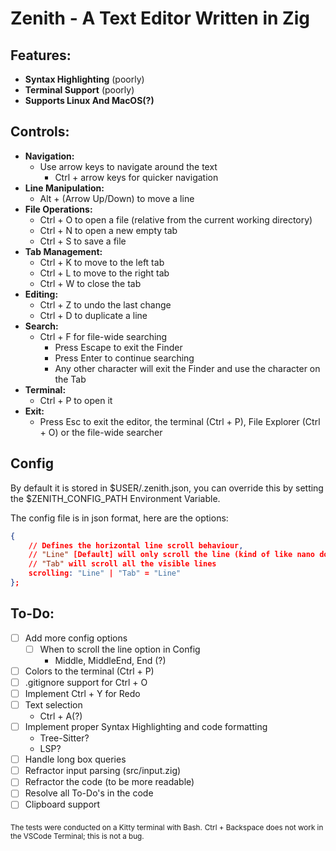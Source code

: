 # Zenith - A Text Editor Written in Zig

## Features:
- **Syntax Highlighting** (poorly)
- **Terminal Support** (poorly)
- **Supports Linux And MacOS(?)**

## Controls:
- **Navigation:**
  - Use arrow keys to navigate around the text
    - Ctrl + arrow keys for quicker navigation
- **Line Manipulation:**
  - Alt + (Arrow Up/Down) to move a line
- **File Operations:**
  - Ctrl + O to open a file (relative from the current working directory)
  - Ctrl + N to open a new empty tab
  - Ctrl + S to save a file
- **Tab Management:**
  - Ctrl + K to move to the left tab
  - Ctrl + L to move to the right tab
  - Ctrl + W to close the tab
- **Editing:**
  - Ctrl + Z to undo the last change
  - Ctrl + D to duplicate a line
- **Search:** 
  - Ctrl + F for file-wide searching
    - Press Escape to exit the Finder
    - Press Enter to continue searching
    - Any other character will exit the Finder and use the character on the Tab
- **Terminal:**
  - Ctrl + P to open it
- **Exit:**
  - Press Esc to exit the editor, the terminal (Ctrl + P), File Explorer (Ctrl + O) or the file-wide searcher

## Config
By default it is stored in $USER/.zenith.json, you can override this by setting the $ZENITH_CONFIG_PATH
Environment Variable.

The config file is in json format, here are the options:
```json
{
    // Defines the horizontal line scroll behaviour,
    // "Line" [Default] will only scroll the line (kind of like nano does)
    // "Tab" will scroll all the visible lines 
    scrolling: "Line" | "Tab" = "Line"
};
```

## To-Do:
- [ ] Add more config options
  - [ ] When to scroll the line option in Config
      - Middle, MiddleEnd, End (?)
- [ ] Colors to the terminal (Ctrl + P)
- [ ] .gitignore support for Ctrl + O
- [ ] Implement Ctrl + Y for Redo
- [ ] Text selection
    - Ctrl + A(?)
- [ ] Implement proper Syntax Highlighting and code formatting
    - Tree-Sitter?
    - LSP?
- [ ] Handle long box queries
- [ ] Refractor input parsing (src/input.zig)
- [ ] Refractor the code (to be more readable)
- [ ] Resolve all To-Do's in the code
- [ ] Clipboard support

<sub>The tests were conducted on a Kitty terminal with Bash.</sub>
<sub>Ctrl + Backspace does not work in the VSCode Terminal; this is not a bug.</sub>
